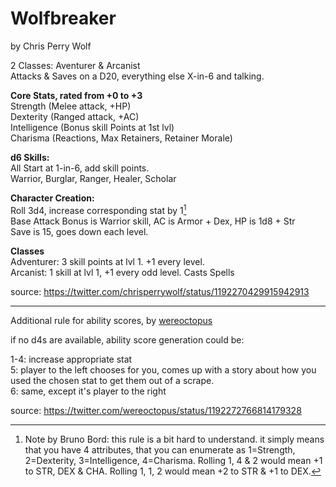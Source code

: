 # Wolfbreaker

by Chris Perry Wolf

2 Classes: Aventurer & Arcanist  
Attacks & Saves on a D20, everything else X-in-6 and talking.  

**Core Stats, rated from +0 to +3**  
Strength (Melee attack, +HP)  
Dexterity (Ranged attack, +AC)  
Intelligence (Bonus skill Points at 1st lvl)  
Charisma (Reactions, Max Retainers, Retainer Morale)

**d6 Skills:**  
All Start at 1-in-6, add skill points.  
Warrior, Burglar, Ranger, Healer, Scholar

**Character Creation:**  
Roll 3d4, increase corresponding stat by 1[^1]  
Base Attack Bonus is Warrior skill, AC is Armor + Dex, HP is 1d8 + Str  
Save is 15, goes down each level.

**Classes**  
Adventurer: 3 skill points at lvl 1. +1 every level.  
Arcanist: 1 skill at lvl 1, +1 every odd level. Casts Spells

source: <https://twitter.com/chrisperrywolf/status/1192270429915942913>

----

Additional rule for ability scores, by [wereoctopus](https://twitter.com/wereoctopus/)

if no d4s are available, ability score generation could be:

1-4: increase appropriate stat  
5: player to the left chooses for you, comes up with a story about how you used the chosen stat to get them out of a scrape.  
6: same, except it's player to the right

source: <https://twitter.com/wereoctopus/status/1192272766814179328>


[^1]: Note by Bruno Bord: this rule is a bit hard to understand. it simply means that you have 4 attributes, that you can enumerate as 1=Strength, 2=Dexterity, 3=Intelligence, 4=Charisma. Rolling 1, 4 & 2 would mean +1 to STR, DEX & CHA. Rolling 1, 1, 2 would mean +2 to STR & +1 to DEX.
